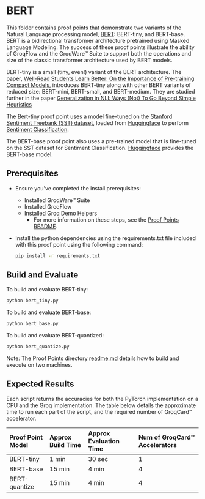 # BERT

This folder contains proof points that demonstrate two variants of the Natural Language processing model, [BERT](https://arxiv.org/pdf/1810.04805.pdf): BERT-tiny, and BERT-base. BERT is a bidirectional transformer architecture pretrained using Masked Language Modeling. The success of these proof points illustrate the ability of GroqFlow and the GroqWare™ Suite to support both the operations and size of the classic transformer architecture used by BERT models.

BERT-tiny is a small (tiny, even!) variant of the BERT architecture. The paper, [Well-Read Students Learn Better: On the Importance of Pre-training Compact Models](https://arxiv.org/pdf/1908.08962.pdf), introduces BERT-tiny along with other BERT variants of reduced size: BERT-mini, BERT-small, and BERT-medium.  They are studied further in the paper [Generalization in NLI: Ways (Not) To Go Beyond Simple Heuristics](https://arxiv.org/pdf/2110.01518.pdf)

The Bert-tiny proof point uses a model fine-tuned on the [Stanford Sentiment Treebank (SST) dataset](https://paperswithcode.com/dataset/sst), loaded from [Huggingface](https://huggingface.co/M-FAC/bert-tiny-finetuned-sst2) to perform [Sentiment Classification](https://paperswithcode.com/task/sentiment-analysis).

The BERT-base proof point also uses a pre-trained model that is fine-tuned on the SST dataset for Sentiment Classification. [Huggingface](https://huggingface.co/howey/bert-base-uncased-sst2) provides the BERT-base model.

## Prerequisites

- Ensure you've completed the install prerequisites:
  - Installed GroqWare™ Suite
  - Installed GroqFlow
  - Installed Groq Demo Helpers
    - For more information on these steps, see the [Proof Points README](../../README.md).
- Install the python dependencies using the requirements.txt file included with this proof point using the following command:

  ```bash
  pip install -r requirements.txt
  ```

## Build and Evaluate

To build and evaluate BERT-tiny:

  ```bash
  python bert_tiny.py
  ```

To build and evaluate BERT-base:

  ```bash
  python bert_base.py
  ```

  To build and evaluate BERT-quantized:

  ```bash
  python bert_quantize.py
  ```

Note: The Proof Points directory [readme.md](../../README.md) details how to build and execute on two machines.

## Expected Results

 Each script returns the accuracies for both the PyTorch implementation on a CPU and the Groq implementation. The table below details the approximate time to run each part of the script, and the required number of GroqCard™ accelerator.

| Proof Point Model | Approx Build Time | Approx Evaluation Time | Num of GroqCard™ Accelerators |
|:-----------|:--------|:---------|:----------|
| BERT-tiny | 1 min | 30 sec | 1 |
| BERT-base | 15 min | 4 min | 4 |
| BERT-quantize | 15 min | 4 min | 4 |
